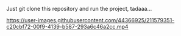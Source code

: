 Just git clone this repository and run the project, tadaaa...

https://user-images.githubusercontent.com/44366925/211579351-c20cbf72-00f9-4139-b587-293a6c46a2cc.mp4


